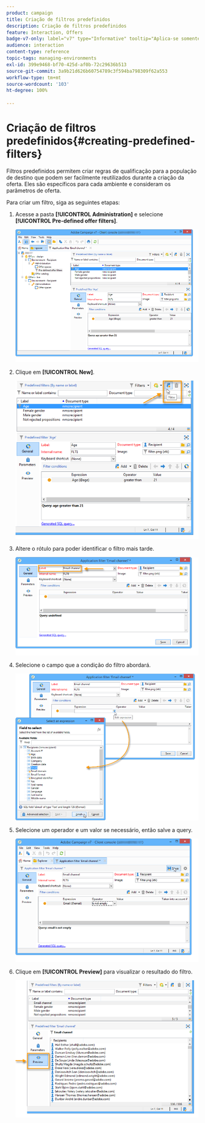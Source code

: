 ```yaml
---
product: campaign
title: Criação de filtros predefinidos
description: Criação de filtros predefinidos
feature: Interaction, Offers
badge-v7-only: label="v7" type="Informative" tooltip="Aplica-se somente ao Campaign Classic v7"
audience: interaction
content-type: reference
topic-tags: managing-environments
exl-id: 399e9468-bf70-425d-af0b-72c29636b513
source-git-commit: 3a9b21d626b60754789c3f594ba798309f62a553
workflow-type: tm+mt
source-wordcount: '103'
ht-degree: 100%

---
```


# Criação de filtros predefinidos{#creating-predefined-filters}



Filtros predefinidos permitem criar regras de qualificação para a população de destino que podem ser facilmente reutilizados durante a criação da oferta. Eles são específicos para cada ambiente e consideram os parâmetros de oferta.

Para criar um filtro, siga as seguintes etapas:

1. Acesse a pasta **[!UICONTROL Administration]** e selecione **[!UICONTROL Pre-defined offer filters]**.

   ![](assets/offer_filter_create_005.png)

1. Clique em **[!UICONTROL New]**.

   ![](assets/offer_filter_create_001.png)

1. Altere o rótulo para poder identificar o filtro mais tarde.

   ![](assets/offer_filter_create_002.png)

1. Selecione o campo que a condição do filtro abordará.

   ![](assets/offer_filter_create_003.png)

1. Selecione um operador e um valor se necessário, então salve a query.

   ![](assets/offer_filter_create_004.png)

1. Clique em **[!UICONTROL Preview]** para visualizar o resultado do filtro.

   ![](assets/offer_filter_create_006.png)
